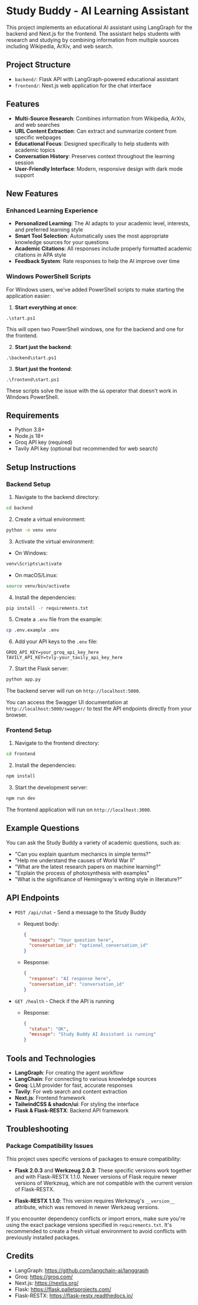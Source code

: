 # Study Buddy - AI Learning Assistant

This project implements an educational AI assistant using LangGraph for the backend and Next.js for the frontend. The assistant helps students with research and studying by combining information from multiple sources including Wikipedia, ArXiv, and web search.

## Project Structure

- `backend/`: Flask API with LangGraph-powered educational assistant
- `frontend/`: Next.js web application for the chat interface

## Features

- **Multi-Source Research**: Combines information from Wikipedia, ArXiv, and web searches
- **URL Content Extraction**: Can extract and summarize content from specific webpages
- **Educational Focus**: Designed specifically to help students with academic topics
- **Conversation History**: Preserves context throughout the learning session
- **User-Friendly Interface**: Modern, responsive design with dark mode support

## New Features

### Enhanced Learning Experience
- **Personalized Learning**: The AI adapts to your academic level, interests, and preferred learning style
- **Smart Tool Selection**: Automatically uses the most appropriate knowledge sources for your questions
- **Academic Citations**: All responses include properly formatted academic citations in APA style
- **Feedback System**: Rate responses to help the AI improve over time

### Windows PowerShell Scripts

For Windows users, we've added PowerShell scripts to make starting the application easier:

1. **Start everything at once**:
```
.\start.ps1
```
This will open two PowerShell windows, one for the backend and one for the frontend.

2. **Start just the backend**:
```
.\backend\start.ps1
```

3. **Start just the frontend**:
```
.\frontend\start.ps1
```

These scripts solve the issue with the `&&` operator that doesn't work in Windows PowerShell.

## Requirements

- Python 3.8+
- Node.js 18+
- Groq API key (required)
- Tavily API key (optional but recommended for web search)

## Setup Instructions

### Backend Setup

1. Navigate to the backend directory:
```bash
cd backend
```

2. Create a virtual environment:
```bash
python -m venv venv
```

3. Activate the virtual environment:
- On Windows:
```bash
venv\Scripts\activate
```
- On macOS/Linux:
```bash
source venv/bin/activate
```

4. Install the dependencies:
```bash
pip install -r requirements.txt
```

5. Create a `.env` file from the example:
```bash
cp .env.example .env
```

6. Add your API keys to the `.env` file:
```
GROQ_API_KEY=your_groq_api_key_here
TAVILY_API_KEY=tvly-your_tavily_api_key_here
```

7. Start the Flask server:
```bash
python app.py
```

The backend server will run on `http://localhost:5000`.

You can access the Swagger UI documentation at `http://localhost:5000/swagger/` to test the API endpoints directly from your browser.

### Frontend Setup

1. Navigate to the frontend directory:
```bash
cd frontend
```

2. Install the dependencies:
```bash
npm install
```

3. Start the development server:
```bash
npm run dev
```

The frontend application will run on `http://localhost:3000`.

## Example Questions

You can ask the Study Buddy a variety of academic questions, such as:
- "Can you explain quantum mechanics in simple terms?"
- "Help me understand the causes of World War II"
- "What are the latest research papers on machine learning?"
- "Explain the process of photosynthesis with examples"
- "What is the significance of Hemingway's writing style in literature?"

## API Endpoints

- `POST /api/chat` - Send a message to the Study Buddy
  - Request body:
    ```json
    {
      "message": "Your question here",
      "conversation_id": "optional_conversation_id"
    }
    ```
  - Response:
    ```json
    {
      "response": "AI response here",
      "conversation_id": "conversation_id"
    }
    ```

- `GET /health` - Check if the API is running
  - Response:
    ```json
    {
      "status": "OK",
      "message": "Study Buddy AI Assistant is running"
    }
    ```

## Tools and Technologies

- **LangGraph**: For creating the agent workflow
- **LangChain**: For connecting to various knowledge sources
- **Groq**: LLM provider for fast, accurate responses
- **Tavily**: For web search and content extraction
- **Next.js**: Frontend framework
- **TailwindCSS & shadcn/ui**: For styling the interface
- **Flask & Flask-RESTX**: Backend API framework

## Troubleshooting

### Package Compatibility Issues

This project uses specific versions of packages to ensure compatibility:

- **Flask 2.0.3** and **Werkzeug 2.0.3**: These specific versions work together and with Flask-RESTX 1.1.0. Newer versions of Flask require newer versions of Werkzeug, which are not compatible with the current version of Flask-RESTX.

- **Flask-RESTX 1.1.0**: This version requires Werkzeug's `__version__` attribute, which was removed in newer Werkzeug versions.

If you encounter dependency conflicts or import errors, make sure you're using the exact package versions specified in `requirements.txt`. It's recommended to create a fresh virtual environment to avoid conflicts with previously installed packages.

## Credits

- LangGraph: https://github.com/langchain-ai/langgraph
- Groq: https://groq.com/
- Next.js: https://nextjs.org/
- Flask: https://flask.palletsprojects.com/
- Flask-RESTX: https://flask-restx.readthedocs.io/ 